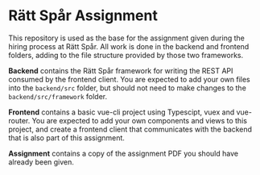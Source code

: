 # Rätt Spår Assignment
This repository is used as the base for the assignment given during the hiring process at Rätt Spår.
All work is done in the backend and frontend folders, adding to the file structure provided by those two frameworks.

**Backend** contains the Rätt Spår framework for writing the REST API consumed by the frontend client. You are expected to add your
own files into the `backend/src` folder, but should not need to make changes to the `backend/src/framework` folder.

**Frontend** contains a basic vue-cli project using Typescipt, vuex and vue-router. You are expected to add your own components
and views to this project, and create a frontend client that communicates with the backend that is also part of this assignment.

**Assignment** contains a copy of the assignment PDF you should have already been given.
